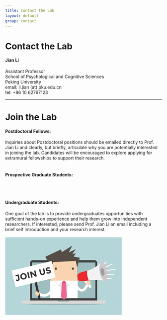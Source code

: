 ```yaml
---
title: Contact the Lab
layout: default
group: contact
---
```


# Contact the Lab


<div class="row">

<div class="col-md-4">

  <h4>Jian Li</h4>
  Assistant Professor  <br>
  School of Psychological and Cognitive Sciences<br>
  Peking University  <br>
  email: li.jian (at) pku.edu.cn <br>
  tel: +86 10 62767123

</div>

</div>

***

# Join the Lab

<div class="row">

<div class="col-md-8">

  <h4>Postdoctoral Fellows:</h4>
Inquiries about Postdoctoral positions should be emailed directly to Prof. Jian Li and clearly, but briefly, articulate why you are potentially interested in joining the lab. Candidates will be encouraged to explore applying for extramural fellowships to support their research.<br><br>

  <h4>Prospective Graduate Students:</h4>
 <br><br>

  <h4>Undergraduate Students:</h4>
One goal of the lab is to provide undergraduates opportunities with sufficient hands-on experience and help them grow into independent researchers. If interested, please send Prof. Jian Li an email including a brief self introduction and your research interest. <br><br>

</div>

</div>


<img class="img-responsive center-block" src="/static/img/JoinUs.jpg" alt="Join Us!">

